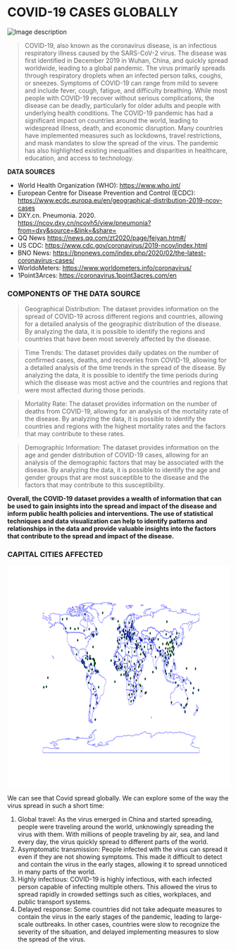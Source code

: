 # COVID-19 CASES GLOBALLY 

<img src="https://healthnewshub.org/wp-content/uploads/2020/03/Newscoronaviruscloseup.jpg" alt="Image description" width="1200" height="400">

>COVID-19, also known as the coronavirus disease, is an infectious respiratory illness caused by the SARS-CoV-2 virus. The disease was first identified in December 2019 in Wuhan, China, and quickly spread worldwide, leading to a global pandemic.
The virus primarily spreads through respiratory droplets when an infected person talks, coughs, or sneezes. Symptoms of COVID-19 can range from mild to severe and include fever, cough, fatigue, and difficulty breathing. While most people with COVID-19 recover without serious complications, the disease can be deadly, particularly for older adults and people with underlying health conditions.
The COVID-19 pandemic has had a significant impact on countries around the world, leading to widespread illness, death, and economic disruption. Many countries have implemented measures such as lockdowns, travel restrictions, and mask mandates to slow the spread of the virus. The pandemic has also highlighted existing inequalities and disparities in healthcare, education, and access to technology.

**DATA SOURCES**
  - World Health Organization (WHO): https://www.who.int/
  - European Centre for Disease Prevention and Control (ECDC): https://www.ecdc.europa.eu/en/geographical-distribution-2019-ncov-cases 
  - DXY.cn. Pneumonia. 2020. https://ncov.dxy.cn/ncovh5/view/pneumonia?from=dxy&source=&link=&share=
  - QQ News https://news.qq.com/zt2020/page/feiyan.htm#/
  - US CDC: https://www.cdc.gov/coronavirus/2019-ncov/index.html
  - BNO News: https://bnonews.com/index.php/2020/02/the-latest-coronavirus-cases/
  - WorldoMeters: https://www.worldometers.info/coronavirus/  
  - 1Point3Arces: https://coronavirus.1point3acres.com/en  
  
  ### COMPONENTS OF THE DATA SOURCE
>Geographical Distribution: The dataset provides information on the spread of COVID-19 across different regions and countries, allowing for a detailed analysis of the geographic distribution of the disease. By analyzing the data, it is possible to identify the regions and countries that have been most severely affected by the disease.

>Time Trends: The dataset provides daily updates on the number of confirmed cases, deaths, and recoveries from COVID-19, allowing for a detailed analysis of the time trends in the spread of the disease. By analyzing the data, it is possible to identify the time periods during which the disease was most active and the countries and regions that were most affected during those periods.

>Mortality Rate: The dataset provides information on the number of deaths from COVID-19, allowing for an analysis of the mortality rate of the disease. By analyzing the data, it is possible to identify the countries and regions with the highest mortality rates and the factors that may contribute to these rates.

>Demographic Information: The dataset provides information on the age and gender distribution of COVID-19 cases, allowing for an analysis of the demographic factors that may be associated with the disease. By analyzing the data, it is possible to identify the age and gender groups that are most susceptible to the disease and the factors that may contribute to this susceptibility.

**Overall, the COVID-19 dataset provides a wealth of information that can be used to gain insights into the spread and impact of the disease and inform public health policies and interventions. The use of statistical techniques and data visualization can help to identify patterns and relationships in the data and provide valuable insights into the factors that contribute to the spread and impact of the disease.**

### CAPITAL CITIES AFFECTED 

<img src="https://github.com/Mugambi99/EDA-Projects-/blob/main/Covid-19%20Project/Plots/Global%20cases.png" alt="Image description" width="1500" height="500">

We can see that Covid spread globally. We can explore some of the way the virus spread in such a short time:
1. Global travel: As the virus emerged in China and started spreading, people were traveling around the world, unknowingly spreading the virus with them. With millions of people traveling by air, sea, and land every day, the virus quickly spread to different parts of the world.
2. Asymptomatic transmission: People infected with the virus can spread it even if they are not showing symptoms. This made it difficult to detect and contain the virus in the early stages, allowing it to spread unnoticed in many parts of the world.
3. Highly infectious: COVID-19 is highly infectious, with each infected person capable of infecting multiple others. This allowed the virus to spread rapidly in crowded settings such as cities, workplaces, and public transport systems.
4. Delayed response: Some countries did not take adequate measures to contain the virus in the early stages of the pandemic, leading to large-scale outbreaks. In other cases, countries were slow to recognize the severity of the situation, and delayed implementing measures to slow the spread of the virus.
